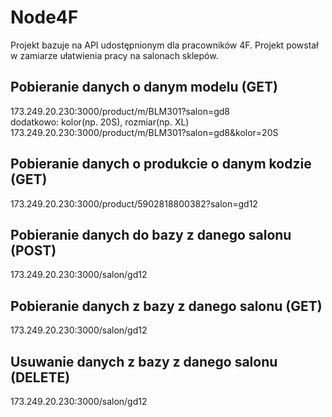 # Node4F

Projekt bazuje na API udostępnionym dla pracowników 4F. Projekt powstał w zamiarze ułatwienia pracy na salonach sklepów. 


## Pobieranie danych o danym modelu (GET)
173.249.20.230:3000/product/m/BLM301?salon=gd8 <br>
dodatkowo: kolor(np. 20S), rozmiar(np. XL) <br>
173.249.20.230:3000/product/m/BLM301?salon=gd8&kolor=20S

## Pobieranie danych o produkcie o danym kodzie (GET)
173.249.20.230:3000/product/5902818800382?salon=gd12

## Pobieranie danych do bazy z danego salonu (POST)
173.249.20.230:3000/salon/gd12

## Pobieranie danych z bazy z danego salonu (GET)
173.249.20.230:3000/salon/gd12

## Usuwanie danych z bazy z danego salonu (DELETE)
173.249.20.230:3000/salon/gd12
